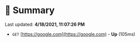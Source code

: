 # 📖 Summary
Last updated: **4/18/2021, 11:07:26 PM**

- `GET` [https://google.com](https://google.com) - **Up** (105ms)
